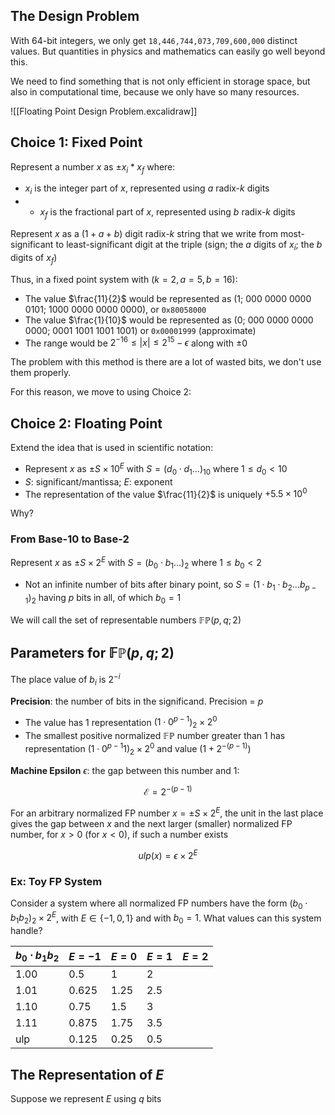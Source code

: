 ## The Design Problem

With 64-bit integers, we only get `18,446,744,073,709,600,000` distinct values. But quantities in physics and mathematics can easily go well beyond this.

We need to find something that is not only efficient in storage space, but also in computational time, because we only have so many resources.

![[Floating Point Design Problem.excalidraw]]

## Choice 1: Fixed Point

Represent a number $x$ as $\pm x_i * x_f$ where:
- $x_i$ is the integer part of $x$, represented using $a$ radix-$k$ digits
- - $x_f$ is the fractional part of $x$, represented using $b$ radix-$k$ digits

Represent $x$ as a $(1+a+b)$ digit radix-$k$ string that we write from most-significant to least-significant digit at the triple (sign; the $a$ digits of $x_i$; the $b$ digits of $x_f$)

Thus, in a fixed point system with ($k=2,a=5,b=16$):
- The value $\frac{11}{2}$ would be represented as (1; 000 0000 0000 0101; 1000 0000 0000 0000), or `0x80058000`
- The value $\frac{1}{10}$ would be represented as (0; 000 0000 0000 0000; 0001 1001 1001 1001) or `0x00001999` (approximate)
- The range would be $2^{-16}\leq |x| \leq 2^15-\epsilon$ along with $\pm0$ 

The problem with this method is there are a lot of wasted bits, we don't use them properly. 

For this reason, we move to using Choice 2:

## Choice 2: Floating Point

Extend the idea that is used in scientific notation:
- Represent $x$ as $\pm S\times 10^E$ with $S=(d_0\cdot d_1 \ldots)_{10}$ where $1\leq d_0 < 10$ 
- $S$: significant/mantissa; $E$: exponent
- The representation of the value $\frac{11}{2}$ is uniquely $+5.5\times 10^0$

Why?

### From Base-10 to Base-2

Represent $x$ as $\pm S\times 2^E$ with $S=(b_0\cdot b_1 \ldots)_{2}$ where $1\leq b_0 < 2$ 
- Not an infinite number of bits after binary point, so $S=(1\cdot b_1\cdot b_2 \ldots b_{p-1})_{2}$  having $p$ bits in all, of which $b_0=1$ 

We will call the set of representable numbers $\mathbb{FP}(p,q;2)$


## Parameters for $\mathbb{FP}(p,q;2)$

The place value of $b_i$ is $2^{-i}$ 

**Precision**: the number of bits in the significand. Precision = $p$
- The value has 1 representation $(1\cdot0^{p-1})_2\times2^0$ 
- The smallest positive normalized $\mathbb{FP}$ number greater than 1 has representation $(1\cdot0^{p-1}1)_2\times2^0$ and value $(1+2^{-(p-1)})$

**Machine Epsilon** $\epsilon$: the gap between this number and 1:

$$
\mathcal{E}=2^{-(p-1)}
$$

For an arbitrary normalized FP number $x=\pm S\times 2^E$, the unit in the last place gives the gap between $x$ and the next larger (smaller) normalized FP number, for $x>0$ (for $x<0$), if such a number exists

$$
ulp(x)=\epsilon\times2^E
$$
### Ex: Toy FP System

Consider a system where all normalized FP numbers have the form $(b_0\cdot b_1b_2)_2\times2^E$, with $E\in \{-1,0,1\}$ and with $b_0 = 1$. What values can this system handle?

| $b_0\cdot b_1b_2$ | $E=-1$ | $E=0$ | $E=1$ | $E=2$ |
| ---- | ---- | ---- | ---- | ---- |
| 1.00 | 0.5 | 1 | 2 |  |
| 1.01 | 0.625 | 1.25 | 2.5 |  |
| 1.10 | 0.75 | 1.5 | 3 |  |
| 1.11 | 0.875 | 1.75 | 3.5 |  |
| ulp | 0.125 | 0.25 | 0.5 |  |

## The Representation of $E$

Suppose we represent $E$ using $q$ bits